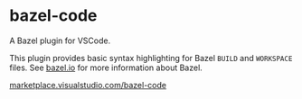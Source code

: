 # bazel-code

A Bazel plugin for VSCode.

This plugin provides basic syntax highlighting for Bazel `BUILD` and `WORKSPACE`
files. See [bazel.io](https://www.bazel.io/) for more information about Bazel.

[marketplace.visualstudio.com/bazel-code](https://marketplace.visualstudio.com/items?itemName=DevonDCarew.bazel-code)
